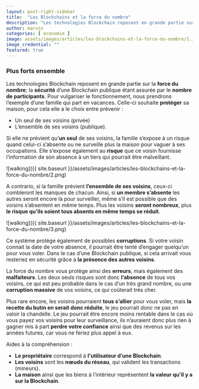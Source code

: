 ```yaml
---
layout: post-right-sidebar
title:  "Les Blockchains et la force du nombre"
description: "Les technologies Blockchain reposent en grande partie sur la force du nombre; la sécurité d’une Blockchain publique étant assurée par le nombre de participants."
author: marvin
categories: [ economie ]
image: assets/images/articles/les-blockchains-et-la-force-du-nombre/1.jpg
image_credential: ""
featured: true
---
```


### Plus forts ensemble

Les technologies Blockchain reposent en grande partie sur la **force du nombre**; la **sécurité** d’une Blockchain publique étant assurée par le **nombre de participants**. Pour vulgariser le fonctionnement, nous prendrons l’exemple d’une famille qui part en vacances. Celle-ci souhaite **protéger** sa maison, pour cela elle a le choix entre prévenir : 
-	Un seul de ses voisins (privée) 
-	L’ensemble de ses voisins (publique).

Si elle ne prévient qu’**un seul** de ses voisins, la famille s’expose à un risque quand celui-ci s’absente ou ne surveille plus la maison pour vaguer à ses occupations. Elle s’expose également au **risque** que ce voisin fournisse l’information de son absence à un tiers qui pourrait être malveillant.

![walking]({{ site.baseurl }}/assets/images/articles/les-blockchains-et-la-force-du-nombre/2.png)

A contrario, si la famille prévient **l’ensemble de ses voisins**, ceux-ci combleront les manques de chacun. Ainsi, si **un membre s’absente** les autres seront encore là pour surveiller, même s’il est possible que des voisins s’absentent en même temps. Plus les voisins **seront nombreux**, plus **le risque qu’ils soient tous absents en même temps se réduit**.

![walking]({{ site.baseurl }}/assets/images/articles/les-blockchains-et-la-force-du-nombre/3.png)

Ce système protège également de possibles **corruptions**. Si votre voisin connait la date de votre absence, il pourrait être tenté d’engager quelqu’un pour vous voler. Dans le cas d’une Blockchain publique, si cela arrivait vous resteriez en sécurité grâce à **la présence des autres voisins**. 

La force du nombre vous protège ainsi des **erreurs**, mais également des **malfaiteurs**. Les deux seuls risques sont donc **l’absence** de tous vos voisins, ce qui est peu probable dans le cas d’un très grand nombre, ou une **corruption massive** de vos voisins, ce qui coûterait très cher. 

Plus rare encore, les voisins pourraient **tous s’allier** pour vous voler, mais **la recette du butin en serait donc réduite**, le jeu pourrait donc ne pas en valoir la chandelle. Le jeu pourrait être encore moins rentable dans le cas où vous payez vos voisins pour leur surveillance, ils n’auraient donc plus rien à gagner mis à part **perdre votre confiance** ainsi que des revenus sur les années futures, car vous ne feriez plus appel à eux.

Aides à la compréhension :
-	**Le propriétaire** correspond à **l'utilisateur d’une Blockchain**.
-	**Les voisins** sont les **nœuds du réseau**, qui valident les transactions (mineurs).
-	**La maison** ainsi que les biens à l’intérieur représentent **la valeur qu'il y a sur la Blockchain**.